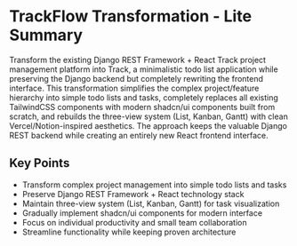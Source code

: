 # TrackFlow Transformation - Lite Summary

Transform the existing Django REST Framework + React Track project management platform into Track, a minimalistic todo list application while preserving the Django backend but completely rewriting the frontend interface. This transformation simplifies the complex project/feature hierarchy into simple todo lists and tasks, completely replaces all existing TailwindCSS components with modern shadcn/ui components built from scratch, and rebuilds the three-view system (List, Kanban, Gantt) with clean Vercel/Notion-inspired aesthetics. The approach keeps the valuable Django REST backend while creating an entirely new React frontend interface.

## Key Points
- Transform complex project management into simple todo lists and tasks
- Preserve Django REST Framework + React technology stack
- Maintain three-view system (List, Kanban, Gantt) for task visualization
- Gradually implement shadcn/ui components for modern interface
- Focus on individual productivity and small team collaboration
- Streamline functionality while keeping proven architecture